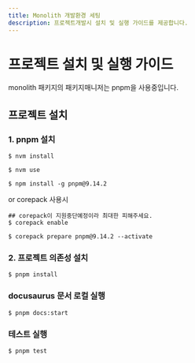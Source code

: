 ```yaml
---
title: Monolith 개발환경 세팅
description: 프로젝트개발시 설치 및 실행 가이드를 제공합니다.
---
```



# 프로젝트 설치 및 실행 가이드
monolith 패키지의 패키지매니저는 pnpm을 사용중입니다. 

## 프로젝트 설치

### 1. pnpm 설치 

```
$ nvm install
```

```
$ nvm use
```

```
$ npm install -g pnpm@9.14.2
```

or corepack 사용시

```
## corepack이 지원중단예정이라 최대한 피해주세요.
$ corepack enable
```

```
$ corepack prepare pnpm@9.14.2 --activate
```

### 2. 프로젝트 의존성 설치

```
$ pnpm install
```


### docusaurus 문서 로컬 실행

```
$ pnpm docs:start
```

### 테스트 실행

```
$ pnpm test
```




